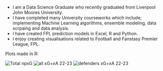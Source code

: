 
- I am a Data Science Graduate who recently graduated from Liverpool John Moores University.
- I have completed many University courseworks which include; implementing Machine Learning algorithms, ensemble modeling, data scrpaing and data analysis. 
- I have created FPL prediction models in Excel, R and Python.
- I enjoy creating visualisations related to Football and Fanstasy Premier League, FPL.


Plots made in R:


![Total npxG](https://user-images.githubusercontent.com/115564650/195120973-e8ca4354-72aa-44e7-ae6f-6451a30c6264.png)
![all xG+xA 22-23](https://user-images.githubusercontent.com/115564650/195122390-3b1011e2-9460-4ba2-8114-3e907f603221.png)
![defenders xG+xA 22-23](https://user-images.githubusercontent.com/115564650/195122388-78a57243-15aa-443c-b7be-82be40cf63ed.png)



